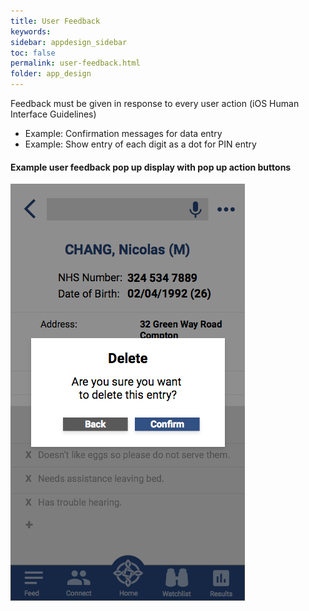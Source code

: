 ```yaml
---
title: User Feedback   
keywords:
sidebar: appdesign_sidebar
toc: false
permalink: user-feedback.html
folder: app_design 
---
```


Feedback must be given in response to every user action (iOS Human Interface Guidelines)
* Example: Confirmation messages for data entry
* Example: Show entry of each digit as a dot for PIN entry

#### Example user feedback pop up display with pop up action buttons
<img class="img-responsive img-thumbnail" src="/images/examples/design-standards-user-interaction-feedback.png">
